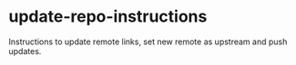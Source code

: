 # update-repo-instructions
Instructions to update remote links, set new remote as upstream and push updates.
